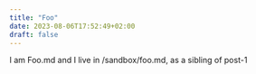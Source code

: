 ```yaml
---
title: "Foo"
date: 2023-08-06T17:52:49+02:00
draft: false
---
```


I am Foo.md and I live in /sandbox/foo.md, as a sibling of post-1